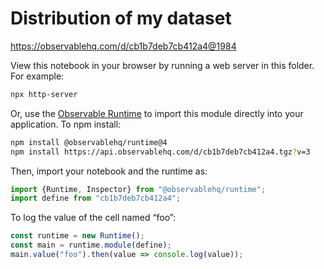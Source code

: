 # Distribution of my dataset

https://observablehq.com/d/cb1b7deb7cb412a4@1984

View this notebook in your browser by running a web server in this folder. For
example:

~~~sh
npx http-server
~~~

Or, use the [Observable Runtime](https://github.com/observablehq/runtime) to
import this module directly into your application. To npm install:

~~~sh
npm install @observablehq/runtime@4
npm install https://api.observablehq.com/d/cb1b7deb7cb412a4.tgz?v=3
~~~

Then, import your notebook and the runtime as:

~~~js
import {Runtime, Inspector} from "@observablehq/runtime";
import define from "cb1b7deb7cb412a4";
~~~

To log the value of the cell named “foo”:

~~~js
const runtime = new Runtime();
const main = runtime.module(define);
main.value("foo").then(value => console.log(value));
~~~
